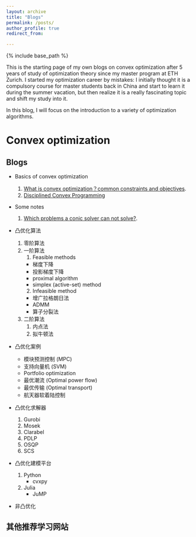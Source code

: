 ```yaml
---
layout: archive
title: "Blogs"
permalink: /posts/
author_profile: true
redirect_from:

---
```


{% include base_path %}

<!-- Here will be my lists of blogs. [here](https://github.com/yuwenchen95/yuwenchen95.github.io/blob/master/_posts/Convex_optimization_blogs.md).
   -->

This is the starting page of my own blogs on convex optimization after 5 years of study of optimization theory since my master program at ETH Zurich. I started my optimization career by mistakes: I initially thought it is a compulsory course for master students back in China and start to learn it during the summer vacation, but then realize it is a really fascinating topic and shift my study into it.

In this blog, I will focus on the introduction to a variety of optimization algorithms.

Convex optimization
======

Blogs
------

- Basics of convex optimization
   1. [What is convex optimization？common constraints and objectives](https://github.com/yuwenchen95/yuwenchen95.github.io/blob/master/_posts/Basics_of_convex_optimization/common_constraints_and_objectives.md).
   2. [Disciplined Convex Programming](https://github.com/yuwenchen95/yuwenchen95.github.io/blob/master/_posts/Basics_of_convex_optimization/disciplined_convex_programming.md)

- Some notes
   1. [Which problems a conic solver can not solve?](https://github.com/yuwenchen95/yuwenchen95.github.io/blob/master/_posts/Some_notes/failed_problem.md).

- 凸优化算法
   1. 零阶算法
   2. 一阶算法
      1. Feasible methods
        - 梯度下降
        - 投影梯度下降
        - proximal algorithm
        - simplex (active-set) method
      2. Infeasible method
        - 增广拉格朗日法
        - ADMM
        - 算子分裂法
   3. 二阶算法
      1. 内点法
      2. 拟牛顿法

- 凸优化案例
  - 模块预测控制 (MPC)
  - 支持向量机 (SVM)
  - Portfolio optimization
  - 最优潮流 (Optimal power flow)
  - 最优传输 (Optimal transport)
  - 航天器软着陆控制

- 凸优化求解器
  1. Gurobi
  2. Mosek
  3. Clarabel
  4. PDLP
  5. OSQP
  6. SCS

- 凸优化建模平台
  1. Python
     - cvxpy
  2. Julia
     - JuMP
  
- 非凸优化


其他推荐学习网站
------